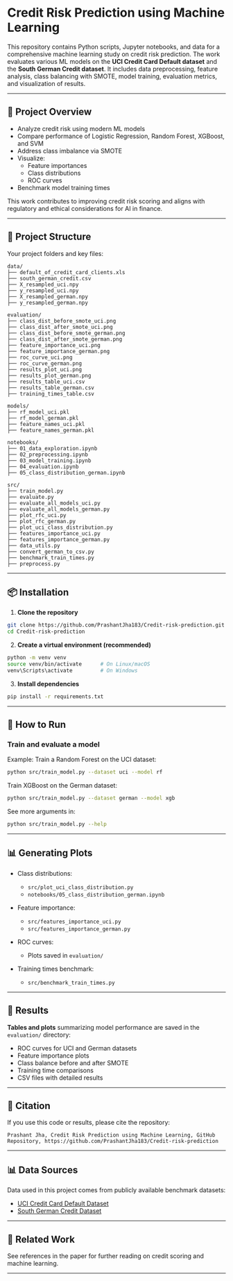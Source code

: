 # Credit Risk Prediction using Machine Learning

This repository contains Python scripts, Jupyter notebooks, and data for a comprehensive machine learning study on credit risk prediction. The work evaluates various ML models on the **UCI Credit Card Default dataset** and the **South German Credit dataset**. It includes data preprocessing, feature analysis, class balancing with SMOTE, model training, evaluation metrics, and visualization of results.

---

## 🔗 Project Overview

- Analyze credit risk using modern ML models
- Compare performance of Logistic Regression, Random Forest, XGBoost, and SVM
- Address class imbalance via SMOTE
- Visualize:
  - Feature importances
  - Class distributions
  - ROC curves
- Benchmark model training times

This work contributes to improving credit risk scoring and aligns with regulatory and ethical considerations for AI in finance.

---

## 📁 Project Structure

Your project folders and key files:

```
data/
├── default_of_credit_card_clients.xls
├── south_german_credit.csv
├── X_resampled_uci.npy
├── y_resampled_uci.npy
├── X_resampled_german.npy
├── y_resampled_german.npy

evaluation/
├── class_dist_before_smote_uci.png
├── class_dist_after_smote_uci.png
├── class_dist_before_smote_german.png
├── class_dist_after_smote_german.png
├── feature_importance_uci.png
├── feature_importance_german.png
├── roc_curve_uci.png
├── roc_curve_german.png
├── results_plot_uci.png
├── results_plot_german.png
├── results_table_uci.csv
├── results_table_german.csv
├── training_times_table.csv

models/
├── rf_model_uci.pkl
├── rf_model_german.pkl
├── feature_names_uci.pkl
├── feature_names_german.pkl

notebooks/
├── 01_data_exploration.ipynb
├── 02_preprocessing.ipynb
├── 03_model_training.ipynb
├── 04_evaluation.ipynb
├── 05_class_distribution_german.ipynb

src/
├── train_model.py
├── evaluate.py
├── evaluate_all_models_uci.py
├── evaluate_all_models_german.py
├── plot_rfc_uci.py
├── plot_rfc_german.py
├── plot_uci_class_distribution.py
├── features_importance_uci.py
├── features_importance_german.py
├── data_utils.py
├── convert_german_to_csv.py
├── benchmark_train_times.py
├── preprocess.py
```

---

## 📦 Installation

1. **Clone the repository**

```bash
git clone https://github.com/PrashantJha183/Credit-risk-prediction.git
cd Credit-risk-prediction
```

2. **Create a virtual environment (recommended)**

```bash
python -m venv venv
source venv/bin/activate      # On Linux/macOS
venv\Scripts\activate         # On Windows
```

3. **Install dependencies**

```bash
pip install -r requirements.txt
```

---

## 🚀 How to Run

### Train and evaluate a model

Example: Train a Random Forest on the UCI dataset:

```bash
python src/train_model.py --dataset uci --model rf
```

Train XGBoost on the German dataset:

```bash
python src/train_model.py --dataset german --model xgb
```

See more arguments in:

```bash
python src/train_model.py --help
```

---

## 📊 Generating Plots

- Class distributions:
  - `src/plot_uci_class_distribution.py`
  - `notebooks/05_class_distribution_german.ipynb`

- Feature importance:
  - `src/features_importance_uci.py`
  - `src/features_importance_german.py`

- ROC curves:
  - Plots saved in `evaluation/`

- Training times benchmark:
  - `src/benchmark_train_times.py`

---

## 📄 Results

**Tables and plots** summarizing model performance are saved in the `evaluation/` directory:

- ROC curves for UCI and German datasets
- Feature importance plots
- Class balance before and after SMOTE
- Training time comparisons
- CSV files with detailed results

---

## 📝 Citation

If you use this code or results, please cite the repository:

```
Prashant Jha, Credit Risk Prediction using Machine Learning, GitHub Repository, https://github.com/PrashantJha183/Credit-risk-prediction
```

---

## 📊 Data Sources

Data used in this project comes from publicly available benchmark datasets:

- [UCI Credit Card Default Dataset](https://archive.ics.uci.edu/ml/datasets/default+of+credit+card+clients)
- [South German Credit Dataset](https://archive.ics.uci.edu/ml/datasets/statlog+german+credit+data)

---

## 🔗 Related Work

See references in the paper for further reading on credit scoring and machine learning.

---
